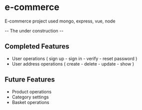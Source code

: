 # e-commerce
E-commerce project used mongo, express, vue, node

-- The under construction --

## Completed Features
- User operations ( sign up - sign in - verify - reset password )
- User address operations ( create - delete - update - show )

## Future Features
- Product operations
- Category settings
- Basket operations
